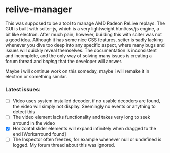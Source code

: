# relive-manager

This was supposed to be a tool to manage AMD Radeon ReLive replays.
The GUI is built with sciter-js, which is a very lightweight html/css/js engine, a bit like electron.
After much pain, however, building this with sciter was not a good idea.
Although it has some nice CSS features, sciter is sadly lacking whenever you dive too deep into any specific aspect, where many bugs and issues will quickly reveal themselves.
The documentation is inconsistent and incomplete, and the only way of solving many issues is creating a forum thread and *hoping* that the developer will answer.

Maybe i will continue work on this someday, maybe i will remake it in electron or something similar.

### Latest issues:
- [ ] Video uses system installed decoder, if no usable decoders are found, the video will simply not display. Seemingly no events or anything to detect this
- [ ] The video element lacks functionality and takes very long to seek arround in the video
- [x] Horizontal slider elements will expand infinitely when dragged to the end [Workarround found]
- [ ] The Inspector often freezes, for example whenever null or undefined is logged. My forum thread about this was ignored.
